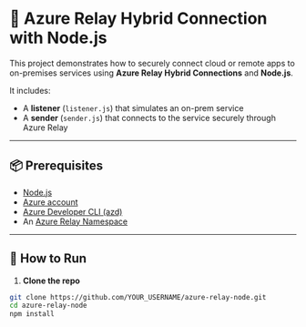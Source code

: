 # 🔁 Azure Relay Hybrid Connection with Node.js

This project demonstrates how to securely connect cloud or remote apps to on-premises services using **Azure Relay Hybrid Connections** and **Node.js**.

It includes:
- A **listener** (`listener.js`) that simulates an on-prem service
- A **sender** (`sender.js`) that connects to the service securely through Azure Relay

---

## 📦 Prerequisites

- [Node.js](https://nodejs.org/)
- [Azure account](https://portal.azure.com/)
- [Azure Developer CLI (azd)](https://learn.microsoft.com/en-us/azure/developer/azure-developer-cli/install-azd)
- An [Azure Relay Namespace](https://learn.microsoft.com/en-us/azure/azure-relay/relay-what-is-it)

---

## 🚀 How to Run

1. **Clone the repo**

```bash
git clone https://github.com/YOUR_USERNAME/azure-relay-node.git
cd azure-relay-node
npm install
